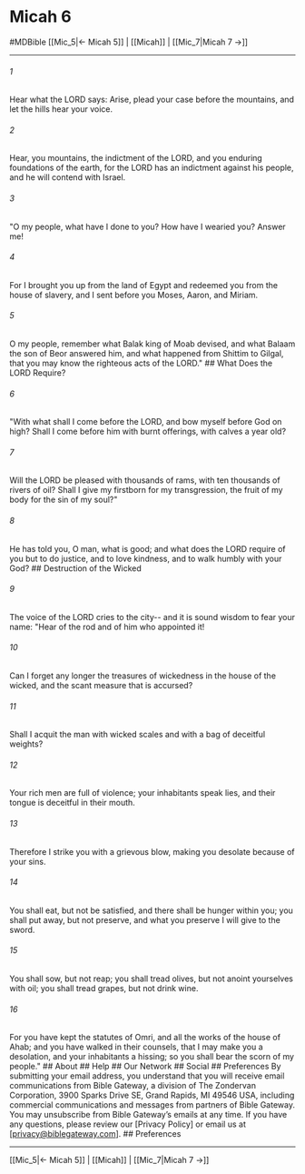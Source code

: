 # Micah 6
#MDBible
[[Mic_5|← Micah 5]] | [[Micah]] | [[Mic_7|Micah 7 →]]

***






###### 1 


Hear what the LORD says: Arise, plead your case before the mountains, and let the hills hear your voice. 





###### 2 


Hear, you mountains, the indictment of the LORD, and you enduring foundations of the earth, for the LORD has an indictment against his people, and he will contend with Israel. 





###### 3 


"O my people, what have I done to you? How have I wearied you? Answer me! 





###### 4 


For I brought you up from the land of Egypt and redeemed you from the house of slavery, and I sent before you Moses, Aaron, and Miriam. 





###### 5 


O my people, remember what Balak king of Moab devised, and what Balaam the son of Beor answered him, and what happened from Shittim to Gilgal, that you may know the righteous acts of the LORD." ## What Does the LORD Require? 





###### 6 


"With what shall I come before the LORD, and bow myself before God on high? Shall I come before him with burnt offerings, with calves a year old? 





###### 7 


Will the LORD be pleased with thousands of rams, with ten thousands of rivers of oil? Shall I give my firstborn for my transgression, the fruit of my body for the sin of my soul?" 





###### 8 


He has told you, O man, what is good; and what does the LORD require of you but to do justice, and to love kindness, and to walk humbly with your God? ## Destruction of the Wicked 





###### 9 


The voice of the LORD cries to the city-- and it is sound wisdom to fear your name: "Hear of the rod and of him who appointed it! 





###### 10 


Can I forget any longer the treasures of wickedness in the house of the wicked, and the scant measure that is accursed? 





###### 11 


Shall I acquit the man with wicked scales and with a bag of deceitful weights? 





###### 12 


Your rich men are full of violence; your inhabitants speak lies, and their tongue is deceitful in their mouth. 





###### 13 


Therefore I strike you with a grievous blow, making you desolate because of your sins. 





###### 14 


You shall eat, but not be satisfied, and there shall be hunger within you; you shall put away, but not preserve, and what you preserve I will give to the sword. 





###### 15 


You shall sow, but not reap; you shall tread olives, but not anoint yourselves with oil; you shall tread grapes, but not drink wine. 





###### 16 


For you have kept the statutes of Omri, and all the works of the house of Ahab; and you have walked in their counsels, that I may make you a desolation, and your inhabitants a hissing; so you shall bear the scorn of my people." ## About ## Help ## Our Network ## Social ## Preferences By submitting your email address, you understand that you will receive email communications from Bible Gateway, a division of The Zondervan Corporation, 3900 Sparks Drive SE, Grand Rapids, MI 49546 USA, including commercial communications and messages from partners of Bible Gateway. You may unsubscribe from Bible Gateway&rsquo;s emails at any time. If you have any questions, please review our [Privacy Policy] or email us at [privacy@biblegateway.com]. ## Preferences

***

[[Mic_5|← Micah 5]] | [[Micah]] | [[Mic_7|Micah 7 →]]
